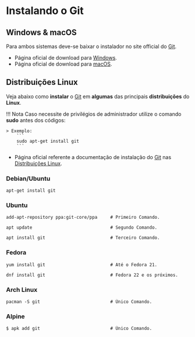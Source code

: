 
# **Instalando o Git**

## Windows & macOS

Para ambos sistemas deve-se baixar o instalador no site official do [Git](page2.md\#o-que-e-o-git).

- Página oficial de download para [Windows](https://git-scm.com/download/win).
- Página oficial de download para [macOS](https://git-scm.com/download/mac).


## Distribuições Linux

Veja abaixo como **instalar** o [Git](page2.md\#o-que-e-o-git) em **algumas** das principais **distribuições** do **Linux**.

!!! Nota 
    Caso necessite de privilégios de administrador utilize o comando **sudo** antes dos códigos:
    
    > Exemplo:
        ```
        sudo apt-get install git 
        ```

- Página oficial referente a documentação de instalação do [Git](page2.md\#o-que-e-o-git) nas [Distribuições Linux](https://git-scm.com/download/linux).


### Debian/Ubuntu

```
apt-get install git 
```

### Ubuntu

```
add-apt-repository ppa:git-core/ppa     # Primeiro Comando.
```
```
apt update                              # Segundo Comando.
```
```
apt install git                         # Terceiro Comando.
```

### Fedora

```
yum install git                         # Até o Fedora 21.
```
```
dnf install git                         # Fedora 22 e os próximos.
```

### Arch Linux

```
pacman -S git                           # Único Comando.
```

### Alpine
```
$ apk add git                           # Único Comando.
```
